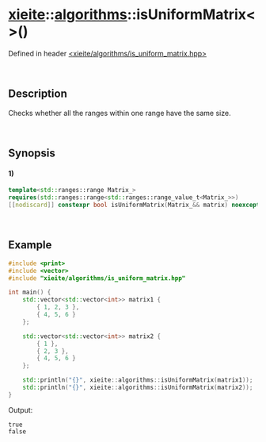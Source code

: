 # [xieite](../../xieite.md)\:\:[algorithms](../../algorithms.md)\:\:isUniformMatrix\<\>\(\)
Defined in header [<xieite/algorithms/is_uniform_matrix.hpp>](../../../include/xieite/algorithms/is_uniform_matrix.hpp)

&nbsp;

## Description
Checks whether all the ranges within one range have the same size.

&nbsp;

## Synopsis
#### 1)
```cpp
template<std::ranges::range Matrix_>
requires(std::ranges::range<std::ranges::range_value_t<Matrix_>>)
[[nodiscard]] constexpr bool isUniformMatrix(Matrix_&& matrix) noexcept;
```

&nbsp;

## Example
```cpp
#include <print>
#include <vector>
#include "xieite/algorithms/is_uniform_matrix.hpp"

int main() {
    std::vector<std::vector<int>> matrix1 {
        { 1, 2, 3 },
        { 4, 5, 6 }
    };

    std::vector<std::vector<int>> matrix2 {
        { 1 },
        { 2, 3 },
        { 4, 5, 6 }
    };

    std::println("{}", xieite::algorithms::isUniformMatrix(matrix1));
    std::println("{}", xieite::algorithms::isUniformMatrix(matrix2));
}
```
Output:
```
true
false
```

